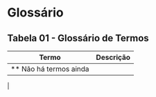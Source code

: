 # Glossário

## Tabela 01 - Glossário de Termos

Termo 	               | Descrição
-----------------------|-----------
** Não há termos ainda |     
|
